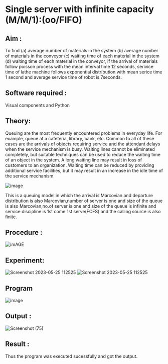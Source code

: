 # Single server with infinite capacity (M/M/1):(oo/FIFO)
## Aim :
To find (a) average number of materials in the system (b) average number of materials in the conveyor (c) waiting time of each material in the system (d) waiting time of each material in the conveyor, if the arrival  of materials follow poisson process with the mean interval time 12 seconds, serivice time of lathe machine follows exponential distribution with mean serice time 1 second and average service time of robot is 7seconds.

## Software required :
Visual components and Python

## Theory:
Queuing are the most frequently encountered problems in everyday life. For example, queue at a cafeteria, library, bank, etc. Common to all of these cases are the arrivals of objects requiring service and the attendant delays when the service mechanism is busy. Waiting lines cannot be eliminated completely, but suitable techniques can be used to reduce the waiting time of an object in the system. A long waiting line may result in loss of customers to an organization. Waiting time can be reduced by providing additional service facilities, but it may result in an increase in the idle time of the service mechanism.

![image](1.png)

This is a queuing model in which the arrival is Marcovian and departure distribution is also Marcovian,number of server is one and size of the queue is also Marcovian,no.of server is one and size of the queue is infinite and service discipline is 1st come 1st serve(FCFS) and the calling source is also finite.

## Procedure :

![imAGE](2.png)



## Experiment:
![Screenshot 2023-05-25 112525](https://github.com/naveenaakumarasamy/Single-server-infinite-capacity---Markov-Model/assets/113497406/6eb27f08-36b1-4d82-9f15-4538f0d379bc)
![Screenshot 2023-05-25 112525](https://github.com/naveenaakumarasamy/Single-server-infinite-capacity---Markov-Model/assets/113497406/78de5732-c889-4d4e-bf55-c1f68e2ae15e)


 
## Program
![image](https://github.com/ramjan1729/Single-server-infinite-capacity---Markov-Model/assets/103921593/5f1fd58d-5929-4c51-89ea-4cef009e5bad)

## Output :
![Screenshot (75)](https://github.com/naveenaakumarasamy/Single-server-infinite-capacity---Markov-Model/assets/113497406/da4688af-d301-4777-9488-9ac284ddea15)

## Result :
Thus the program was executed sucessfully and got the output.
